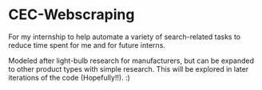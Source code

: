 # CEC-Webscraping
For my internship to help automate a variety of search-related tasks to reduce time spent for me and for future interns.

Modeled after light-bulb research for manufacturers, but can be expanded to other product types with simple research. This will be explored in later iterations of the code (Hopefully!!). :)